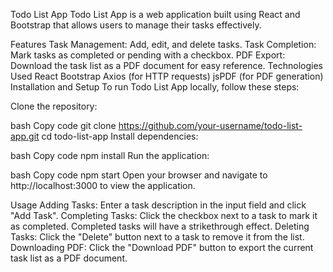 Todo List App
Todo List App is a web application built using React and Bootstrap that allows users to manage their tasks effectively.

Features
Task Management: Add, edit, and delete tasks.
Task Completion: Mark tasks as completed or pending with a checkbox.
PDF Export: Download the task list as a PDF document for easy reference.
Technologies Used
React
Bootstrap
Axios (for HTTP requests)
jsPDF (for PDF generation)
Installation and Setup
To run Todo List App locally, follow these steps:

Clone the repository:

bash
Copy code
git clone https://github.com/your-username/todo-list-app.git
cd todo-list-app
Install dependencies:

bash
Copy code
npm install
Run the application:

bash
Copy code
npm start
Open your browser and navigate to http://localhost:3000 to view the application.

Usage
Adding Tasks: Enter a task description in the input field and click "Add Task".
Completing Tasks: Click the checkbox next to a task to mark it as completed. Completed tasks will have a strikethrough effect.
Deleting Tasks: Click the "Delete" button next to a task to remove it from the list.
Downloading PDF: Click the "Download PDF" button to export the current task list as a PDF document.
